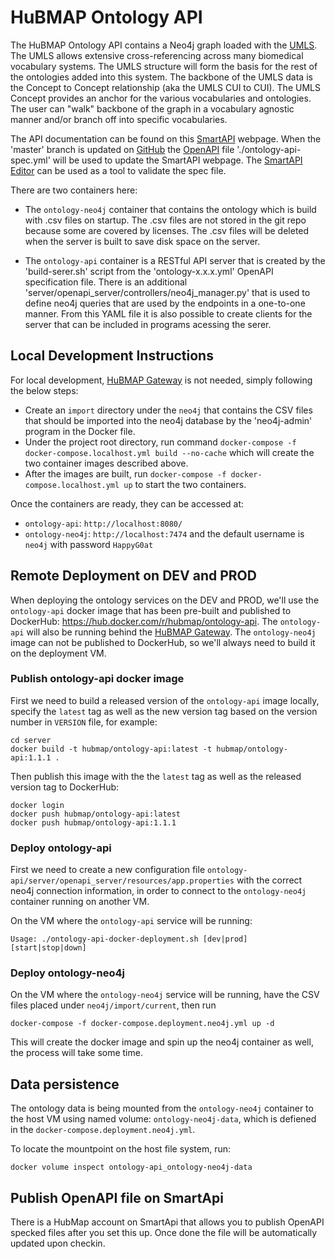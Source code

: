# HuBMAP Ontology API

The HuBMAP Ontology API contains a Neo4j graph loaded with the [UMLS](https://www.nlm.nih.gov/research/umls/index.html).
The UMLS allows extensive cross-referencing across many biomedical vocabulary systems.
The UMLS structure will form the basis for the rest of the ontologies added into this system.
The backbone of the UMLS data is the Concept to Concept relationship (aka the UMLS CUI to CUI).
The UMLS Concept provides an anchor for the various vocabularies and ontologies.
The user can "walk" backbone of the graph in a vocabulary agnostic manner and/or branch off into specific vocabularies.

The API documentation can be found on this [SmartAPI](https://smart-api.info/ui/dea4bf91545a51b3dc415ba37e2a9e4e) webpage.
When the 'master' branch is updated on [GitHub](https://github.com/hubmapconsortium/ontology-api)
the [OpenAPI](https://swagger.io/specification/) file './ontology-api-spec.yml' will be used to update the SmartAPI webpage.
The [SmartAPI Editor](https://smart-api.info/editor/) can be used as a tool to validate the spec file.

There are two containers here:

* The `ontology-neo4j` container that contains the ontology which is build with .csv files on startup. The .csv files are not stored in the git repo because some are covered by licenses. The .csv files will be deleted when the server is built to save disk space on the server.

* The `ontology-api` container is a RESTful API server that is created by the 'build-serer.sh' script from the 'ontology-x.x.x.yml' OpenAPI specification file. There is an additional 'server/openapi_server/controllers/neo4j_manager.py' that is used to define neo4j queries that are used by the endpoints in a one-to-one manner. From this YAML file it is also possible to create clients for the server that can be included in programs acessing the serer.

## Local Development Instructions

For local development, [HuBMAP Gateway](https://github.com/hubmapconsortium/gateway) is not needed, simply following the below steps:

* Create an `import` directory under the `neo4j` that contains the CSV files that should be imported into the neo4j database by the 'neo4j-admin' program in the Docker file.
* Under the project root directory, run command `docker-compose -f docker-compose.localhost.yml build --no-cache` which will create the two container images described above.
* After the images are built, run `docker-compose -f docker-compose.localhost.yml up` to start the two containers.


Once the containers are ready, they can be accessed at:

- `ontology-api`: `http://localhost:8080/`
- `ontology-neo4j`: `http://localhost:7474` and the default username is `neo4j` with password `HappyG0at`


## Remote Deployment on DEV and PROD

When deploying the ontology services on the DEV and PROD, we'll use the `ontology-api` docker image that has been
pre-built and published to DockerHub: https://hub.docker.com/r/hubmap/ontology-api.
The `ontology-api` will also be running behind the [HuBMAP Gateway](https://github.com/hubmapconsortium/gateway).
The `ontology-neo4j` image can not be published to DockerHub, so we'll always need to build it on the deployment VM. 

### Publish ontology-api docker image

First we need to build a released version of the `ontology-api` image locally, specify the `latest` tag as well as
the new version tag based on the version number in `VERSION` file, for example:
```
cd server
docker build -t hubmap/ontology-api:latest -t hubmap/ontology-api:1.1.1 .
```

Then publish this image with the the `latest` tag as well as the released version tag to DockerHub:
```
docker login
docker push hubmap/ontology-api:latest
docker push hubmap/ontology-api:1.1.1
```

### Deploy ontology-api

First we need to create a new configuration file `ontology-api/server/openapi_server/resources/app.properties` with 
the correct neo4j connection information, in order to connect to the `ontology-neo4j` container running on another VM.

On the VM where the `ontology-api` service will be running:
````
Usage: ./ontology-api-docker-deployment.sh [dev|prod] [start|stop|down]
````

### Deploy ontology-neo4j

On the VM where the `ontology-neo4j` service will be running, have the CSV files placed under `neo4j/import/current`, then run
````
docker-compose -f docker-compose.deployment.neo4j.yml up -d
````

This will create the docker image and spin up the neo4j container as well, the process will take some time.

## Data persistence

The ontology data is being mounted from the `ontology-neo4j` container to the host VM using named volume: `ontology-neo4j-data`, which is defiened in the `docker-compose.deployment.neo4j.yml`. 

To locate the mountpoint on the host file system, run:
````
docker volume inspect ontology-api_ontology-neo4j-data
````

## Publish OpenAPI file on SmartApi

There is a HubMap account on SmartApi that allows you to publish OpenAPI specked files after you set this up.
Once done the file will be automatically updated upon checkin.
